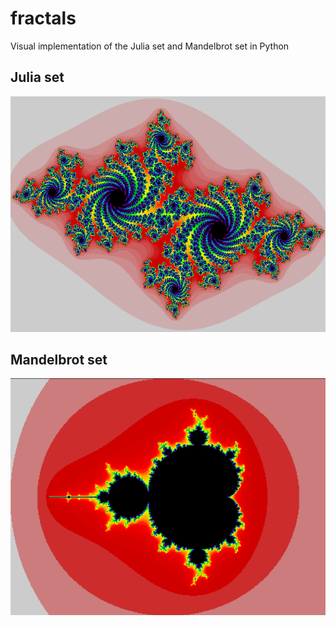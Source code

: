 # fractals
Visual implementation of the Julia set and Mandelbrot set in Python
## Julia set
![image of julia set output](https://github.com/diamon213/fractals/blob/main/julia/julia.png)
## Mandelbrot set
![image of mandelbrot set output](https://github.com/diamon213/fractals/blob/main/mandelbrot/mandelbrot.png)
